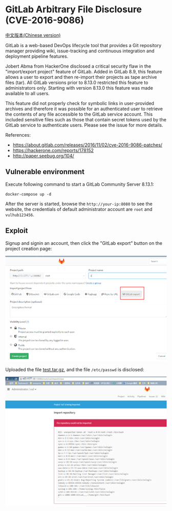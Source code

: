 # GitLab Arbitrary File Disclosure (CVE-2016-9086)

[中文版本(Chinese version)](README.zh-cn.md)

GitLab is a web-based DevOps lifecycle tool that provides a Git repository manager providing wiki, issue-tracking and continuous integration and deployment pipeline features.

Jobert Abma from HackerOne disclosed a critical security flaw in the "import/export project" feature of GitLab. Added in GitLab 8.9, this feature allows a user to export and then re-import their projects as tape archive files (tar). All GitLab versions prior to 8.13.0 restricted this feature to administrators only. Starting with version 8.13.0 this feature was made available to all users.

This feature did not properly check for symbolic links in user-provided archives and therefore it was possible for an authenticated user to retrieve the contents of any file accessible to the GitLab service account. This included sensitive files such as those that contain secret tokens used by the GitLab service to authenticate users. Please see the issue for more details.

References:

- https://about.gitlab.com/releases/2016/11/02/cve-2016-9086-patches/
- https://hackerone.com/reports/178152
- http://paper.seebug.org/104/

## Vulnerable environment

Execute following command to start a GitLab Community Server 8.13.1:

```
docker-compose up -d
```

After the server is started, browse the `http://your-ip:8080` to see the website, the credentials of default administrator account are `root` and `vulhub123456`.

## Exploit

Signup and signin an account, then click the "GitLab export" button on the project creation page:

![](2.png)

Uploaded the file [test.tar.gz](test.tar.gz), and the file `/etc/passwd` is disclosed:

![](1.png)
